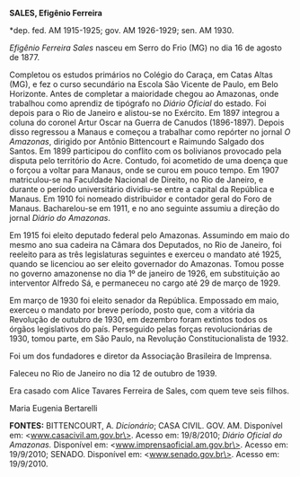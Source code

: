 **SALES, Efigênio Ferreira**

\*dep. fed. AM 1915-1925; gov. AM 1926-1929; sen. AM 1930.

*Efigênio Ferreira Sales* nasceu em Serro do Frio (MG) no dia 16 de
agosto de 1877.

Completou os estudos primários no Colégio do Caraça, em Catas Altas
(MG), e fez o curso secundário na Escola São Vicente de Paulo, em Belo
Horizonte. Antes de completar a maioridade chegou ao Amazonas, onde
trabalhou como aprendiz de tipógrafo no *Diário Oficial* do estado. Foi
depois para o Rio de Janeiro e alistou-se no Exército. Em 1897 integrou
a coluna do coronel Artur Oscar na Guerra de Canudos (1896-1897). Depois
disso regressou a Manaus e começou a trabalhar como repórter no jornal
*O Amazonas*, dirigido por Antônio Bittencourt e Raimundo Salgado dos
Santos. Em 1899 participou do conflito com os bolivianos provocado pela
disputa pelo território do Acre. Contudo, foi acometido de uma doença
que o forçou a voltar para Manaus, onde se curou em pouco tempo. Em 1907
matriculou-se na Faculdade Nacional de Direito, no Rio de Janeiro, e
durante o período universitário dividiu-se entre a capital da República
e Manaus. Em 1910 foi nomeado distribuidor e contador geral do Foro de
Manaus. Bacharelou-se em 1911, e no ano seguinte assumiu a direção do
jornal *Diário do Amazonas*.

Em 1915 foi eleito deputado federal pelo Amazonas. Assumindo em maio do
mesmo ano sua cadeira na Câmara dos Deputados, no Rio de Janeiro, foi
reeleito para as três legislaturas seguintes e exerceu o mandato até
1925, quando se licenciou ao ser eleito governador do Amazonas. Tomou
posse no governo amazonense no dia 1º de janeiro de 1926, em
substituição ao interventor Alfredo Sá, e permaneceu no cargo até 29 de
março de 1929.

Em março de 1930 foi eleito senador da República. Empossado em maio,
exerceu o mandato por breve período, posto que, com a vitória da
Revolução de outubro de 1930, em dezembro foram extintos todos os órgãos
legislativos do país. Perseguido pelas forças revolucionárias de 1930,
tomou parte, em São Paulo, na Revolução Constitucionalista de 1932.

Foi um dos fundadores e diretor da Associação Brasileira de Imprensa.

Faleceu no Rio de Janeiro no dia 12 de outubro de 1939.

Era casado com Alice Tavares Ferreira de Sales, com quem teve seis
filhos.

Maria Eugenia Bertarelli

**FONTES:** BITTENCOURT, A. *Dicionário*; CASA CIVIL. GOV. AM.
Disponível em: \<www.casacivil.am.gov.br\>. Acesso em: 19/8/2010;
*Diário Oficial do Amazonas.* Disponível em:
\<www.imprensaoficial.am.gov.br\>. Acesso em: 19/9/2010; SENADO.
Disponível em: \<www.senado.gov.br\>. Acesso em: 19/9/2010.
